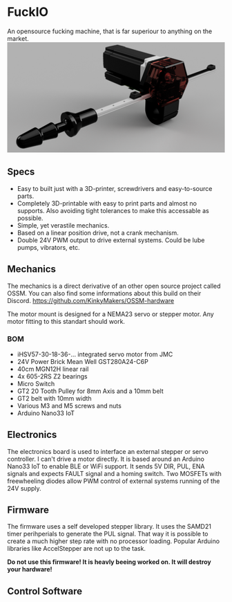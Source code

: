 # FuckIO
An opensource fucking machine, that is far superiour to anything on the market.
![Rendering](/images/CAD-Screen.png)

## Specs
* Easy to built just with a 3D-printer, screwdrivers and easy-to-source parts.
* Completely 3D-printable with easy to print parts and almost no supports. Also avoiding tight tolerances to make this accessable as possible. 
* Simple, yet verastile mechanics.
* Based on a linear position drive, not a crank mechanism.
* Double 24V PWM output to drive external systems. Could be lube pumps, vibrators, etc.

## Mechanics
The mechanics is a direct derivative of an other open source project called OSSM. You can also find some informations about this build on their Discord.
https://github.com/KinkyMakers/OSSM-hardware

The motor mount is designed for a NEMA23 servo or stepper motor. Any motor fitting to this standart should work. 

### BOM
* iHSV57-30-18-36-... integrated servo motor from JMC
* 24V Power Brick Mean Well GST280A24-C6P 
* 40cm MGN12H linear rail
* 4x 605-2RS Z2 bearings
* Micro Switch
* GT2 20 Tooth Pulley for 8mm Axis and a 10mm belt
* GT2 belt with 10mm width
* Various M3 and M5 screws and nuts
* Arduino Nano33 IoT

## Electronics
The electronics board is used to interface an external stepper or servo controller. I can't drive a motor directly. It is based around an Arduino Nano33 IoT to enable BLE or WiFi support. It sends 5V DIR, PUL, ENA signals and expects FAULT signal and a homing switch. Two MOSFETs with freewheeling diodes allow PWM control of external systems running of the 24V supply.

## Firmware
The firmware uses a self developed stepper library. It uses the SAMD21 timer perihperials to generate the PUL signal. That way it is possible to create a much higher step rate with no processor loading. Popular Arduino libraries like AccelStepper are not up to the task.

__Do not use this firmware! It is heavly beeing worked on. It will destroy your hardware!__

## Control Software

